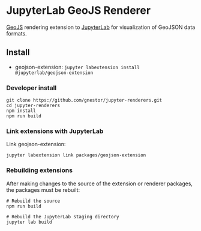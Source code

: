 # JupyterLab GeoJS Renderer

[GeoJS](https://github.com/opengeoscience/geojs) rendering extension to [JupyterLab](https://github.com/jupyterlab/jupyterlab) for visualization of GeoJSON data formats.

## Install

* geojson-extension: `jupyter labextension install @jupyterlab/geojson-extension`


### Developer install

```
git clone https://github.com/gnestor/jupyter-renderers.git
cd jupyter-renderers
npm install
npm run build
```

### Link extensions with JupyterLab

Link geojson-extension:

```
jupyter labextension link packages/geojson-extension
```

### Rebuilding extensions

After making changes to the source of the extension or renderer packages, the packages must be rebuilt:

```
# Rebuild the source
npm run build

# Rebuild the JupyterLab staging directory
jupyter lab build
```
